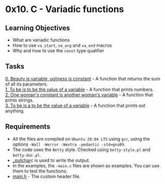 # 0x10. C - Variadic functions
## Learning Objectives
- What are variadic functions
- How to use `va_start`, `va_arg` and `va_end` macros
- Why and how to use the `const` type qualifier
## Tasks
[0. Beauty is variable, ugliness is constant](0-sum_them_all.c) - A function that returns the sum of all its parameters.  
[1. To be is to be the value of a variable](1-print_numbers.c) - A function that prints numbers.  
[2. One woman's constant is another woman's variable](2-print_strings.c) - A function that prints strings.  
[3. To be is a to be the value of a variable](3-print_all.c) - A function that prints out anything.  
## Requirements
- All the files are compiled on `Ubuntu 20.04 LTS` using `gcc`, using the options `-Wall -Werror -Wextra -pedantic -std=gnu89`.
- The code uses the `Betty` style. Checked using `betty-style.pl` and `betty-doc.pl`.
- [_putchar](_putchar.)c is used to write the output.
- In the examples, the `-main.c` files are shown as examples. You can use them to test the functions.
- [main.h](main.h) - The custom header file.

